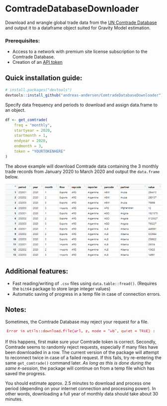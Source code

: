 # ComtradeDatabaseDownloader

Download and wrangle global trade data from the 
[UN Comtrade Database](https://comtrade.un.org/) and output it to a dataframe 
object suited for Gravity Model estimation.

### Prerequisites:

- Access to a network with premium site license subscription to the Comtrade
Database.
- Creation of an [API token](https://comtrade.un.org/api/swagger/ui/index\#/Auth)

## Quick installation guide:

``` r
# install.packages("devtools")
devtools::install_github("andreas-andersen/ComtradeDatabaseDownloader")
```

Specify data frequency and periods to download and assign data.frame to an 
object.

``` r
df <- get_comtrade(
    freq = "monthly",
    startyear = 2020,
    startmonth = 1,
    endyear = 2020,
    endmonth = 3,
    token = "YOURTOKENHERE"
)
```

The above example will download Comtrade data containing the 3 monthly 
trade records from January 2020 to March 2020 and output the `data.frame` below.

![Output data.frame](img/illustration_dataframe.png?raw=true "Output data.frame")

## Additional features:

- Fast reading/writing of `.csv` files using `data.table::fread()`. (Requires 
the `bit64` package to store large integer values)
- Automatic saving of progress in a temp file in case of connection errors.

## Notes:

Sometimes, the Comtrade Database may reject your request for a file. 

![Error](img/illustration_error.png?raw=true "Error")

If this happens, first make sure your Comtrade token is correct. Secondly, 
Comtrade seems to randomly reject requests, especially if many files have been 
downloaded in a row. The current version of the package will attempt to 
reconnect twice in case of a failed request. If this fails, try re-entering 
the same `get_comtrade()` command later. _As long as this is done 
during the same `R`-session_, the package will continue on from a temp file 
which has saved the progress. 

You should estimate approx. 2.5 minutes to download and process one period
(depending on your internet connection and processing power). In other words, 
downloading a full year of monthly data should take about 30 minutes.
